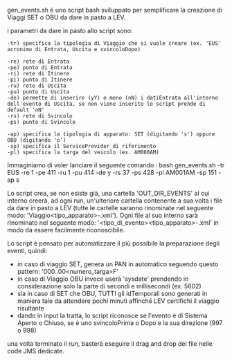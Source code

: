 gen_events.sh è uno script bash sviluppato per semplificare la creazione di Viaggi SET o OBU da dare in pasto a LEV.

i parametri da dare in pasto allo script sono:
    
    -tr) specifica la tipologia di Viaggio che si vuole creare (ex. 'EUS' acronimo di Entrata, Uscita e svincoloDopo)
    
    -re) rete di Entrata
    -pe) punto di Entrata
    -ri) rete di Itinere
    -pi) punto di Itinere
    -ru) rete di Uscita
    -pu) punto di Uscita
    -de) permette di inserire (yY) o meno (nN) i datiEntrata all'interno dell'evento di Uscita, se non viene inserito lo script prende di default 'nN'
    -rs) rete di Svincolo
    -ps) punto di Svincolo

    -ap) specifica la tipologia di apparato: SET (digitando 's') oppure OBU (digitando 'o')
    -sp) specifica il ServiceProvider di riferimento
    -pl) specifica la targa del veicolo (ex. AM000AM)


Immaginiamo di voler lanciare il seguente comando : bash gen_events.sh -tr EUS -re 1 -pe 411 -ru 1 -pu 414 -de y -rs 37 -ps 428 -pl AM001AM -sp 151 -ap s

Lo script crea, se non esiste già, una cartella 'OUT_DIR_EVENTS' al cui interno creerà, ad ogni run, un'ulteriore cartella contenente a sua volta i file da dare in pasto a LEV (tutte le cartelle saranno rinominate nel seguente modo: 'Viaggio<tipo_apparato>-<tratta>.xml'). Ogni file al suo interno sarà rinominato nel seguente modo: '<tipo_di_evento><tipo_apparato>-<stazione>.xml' in modo da essere facilmente riconoscibile.

Lo script è pensato per automatizzare il più possibile la preparazione degli eventi, quindi:
-   in caso di viaggio SET, genera un PAN in automatico seguendo questo pattern: '<YYYYMMDD>000..00<numero_targa>F'
-   in caso di Viaggio OBU invece userà 'sysdate' prendendo in considerazione solo la parte di secondi e millisecondi (ex. 5602)
-   sia in caso di SET che OBU, TUTTI gli idTemporali sono generati in maniera tale da attendere pochi minuti affinché LEV certifichi il viaggio risultante
-   dando in input la tratta, lo script riconosce se l'evento è di Sistema Aperto o Chiuso, se è uno svincoloPrima o Dopo e la sua direzione (997 o 998)

una volta terminato il run, basterà eseguire il drag and drop dei file nelle code JMS dedicate.

